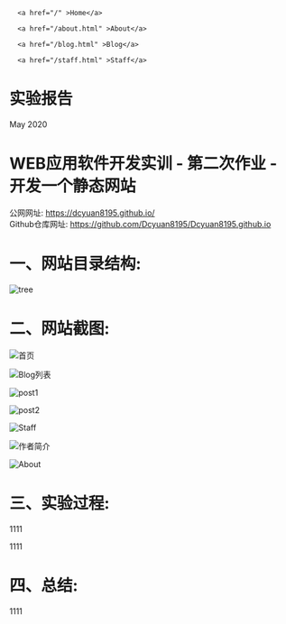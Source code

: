 <html>
  <head>
    <meta charset="utf-8">
    <title>实验报告</title>
    <link rel="stylesheet" href="/assets/css/styles.css">
  </head>
  <body>
  <nav>
    
      <a href="/" >Home</a>
    
      <a href="/about.html" >About</a>
    
      <a href="/blog.html" >Blog</a>
    
      <a href="/staff.html" >Staff</a>
    
  </nav>
    <h1>实验报告</h1>

<p>
    May 2020
  
</p>

<h1 id="web应用软件开发实训---第二次作业---开发一个静态网站">WEB应用软件开发实训 - 第二次作业 - 开发一个静态网站</h1>

<p>公网网址: <a href="https://dcyuan8195.github.io/">https://dcyuan8195.github.io/</a><br />
Github仓库网址: <a href="https://github.com/Dcyuan8195/Dcyuan8195.github.io">https://github.com/Dcyuan8195/Dcyuan8195.github.io</a></p>

<h1 id="一网站目录结构">一、网站目录结构:</h1>

<p><img src="../../../tree.png" alt="tree" /></p>


<h1 id="二、网站截图">二、网站截图:</h1>

<p><img src="../../../首页.png" alt="首页" /></p>

<p><img src="../../../Blog.png" alt="Blog列表" /></p>

<p><img src="../../../post1.png" alt="post1" /></p>

<p><img src="../../../post2.png" alt="post2" /></p>

<p><img src="../../../Staff.png" alt="Staff" /></p>

<p><img src="../../../作者简介.png" alt="作者简介" /></p>

<p><img src="../../../About.png" alt="About" /></p>

<h1 id="三、实验过程">三、实验过程:</h1>

<p>1111</p>

<p>1111</p>

<h1 id="四、总结">四、总结:</h1>

<p>1111</p>

  </body>
</html>